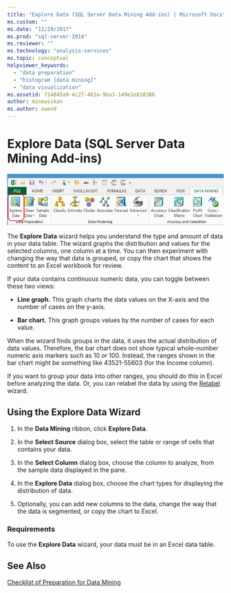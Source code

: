 ```yaml
---
title: "Explore Data (SQL Server Data Mining Add-ins) | Microsoft Docs"
ms.custom: ""
ms.date: "12/29/2017"
ms.prod: "sql-server-2014"
ms.reviewer: ""
ms.technology: "analysis-services"
ms.topic: conceptual
helpviewer_keywords: 
  - "data preparation"
  - "histogram [data mining]"
  - "data visualization"
ms.assetid: 714845a9-4c27-461a-9ba3-149e1e818386
author: minewiskan
ms.author: owend
---
```

# Explore Data (SQL Server Data Mining Add-ins)
  ![Explore Data wizard](media/dmc-explore.gif "Explore Data wizard")  
  
 The **Explore Data** wizard helps you understand the type and amount of data in your data table. The wizard graphs the distribution and values for the selected columns, one column at a time. You can then experiment with changing the way that data is grouped, or copy the chart that shows the content to an Excel workbook for review.  
  
 If your data contains continuous numeric data, you can toggle between these two views:  
  
-   **Line graph.** This graph charts the data values on the X-axis and the number of cases on the y-axis.  
  
-   **Bar chart.** This graph groups values by the number of cases for each value.  
  
 When the wizard finds groups in the data, it uses the actual distribution of data values. Therefore, the bar chart does not show typical whole-number numeric axis markers such as 10 or 100. Instead, the ranges shown in the bar chart might be something like 43521-55603 (for the Income column).  
  
 If you want to group your data into other ranges, you should do this in Excel before analyzing the data. Or, you can relabel the data by using the [Relabel](relabel-sql-server-data-mining-add-ins.md) wizard.  
  
## Using the Explore Data Wizard  
  
1.  In the **Data Mining** ribbon, click **Explore Data**.  
  
2.  In the **Select Source** dialog box, select the table or range of cells that contains your data.  
  
3.  In the **Select Column** dialog box, choose the column to analyze, from the sample data displayed in the pane.  
  
4.  In the **Explore Data** dialog box, choose the chart types for displaying the distribution of data.  
  
5.  Optionally, you can add new columns to the data, change the way that the data is segmented, or copy the chart to Excel.  
  
### Requirements  
 To use the **Explore Data** wizard, your data must be in an Excel data table.   
  
## See Also  
 [Checklist of Preparation for Data Mining](checklist-of-preparation-for-data-mining.md)  
  
  
